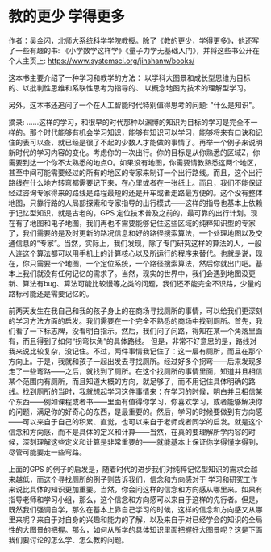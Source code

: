 # 教的更少 学得更多 

作者：吴金闪，北师大系统科学学院教授。除了《教的更少，学得更多》，他还写了一些有趣的书: 《小学数学这样学》《量子力学无基础入门》，并将这些书公开在个人主页上: https://www.systemsci.org/jinshanw/books/

这本书主要介绍了一种学习和教学的方法：
以学科大图景和成长型思维为目标的、以批判性思维和系联性思考为指导的、
以概念地图为技术的理解型学习。

另外，这本书还追问了一个在人工智能时代特别值得思考的问题: "什么是知识"。



摘录:
......这样的学习，和很早的时代那种以渊博的知识为目标的学习是完全不一样的。那个时代能够有机会学习知识，能够有知识可以学习，能够将来有口诀和记住的表可以查，就已经是很了不起的少数人才能做的事情了。再举一个例子来说明新时代的学习内容的变化。考虑你的一次出行。你的目标是从你熟悉的区域Z，你需要到达一个你不太熟悉的地点O。如果没有地图，你需要请教熟悉这两个地区，甚至中间可能需要经过的所有的地区的专家来制订一个出行路线。而且，这个出行路线在什么地方转弯都需要记下来，在心里或者在一张纸上。而且，我们不能保证经过咨询专家得来的路线是路程最短的还是开车或者走路最方便的。这个没有整体地图，只靠行路的人局部探索和专家指导的出行模式——这样的指导也基本上依赖于记忆型知识，就是古老的，GPS 定位技术普及之前的，最可靠的出行计划。现在有了地图和电子地图，我们再也不需要能够记住这些区域的纯粹知识型的专家了，我们需要的是及时更新的路况信息和好的路径搜索算法，一个处理地图以及交通信息的“专家”。当然，实际上，我们发现，除了专门研究这样的算法的人，一般人连这个算法都可以用手机上的计算核心以及所运行的程序来替代。也就是说，现在，你只需要一个地图，一个定位系统，一个路径搜索算法，然后你就出门吧。基本上我们就没有任何记忆的需求了。当然，现实的世界中，我们会遇到地图没更新、算法有bug、算法可能比较慢等之类的问题，我们还不能完全不识路，少量的路标可能还是需要记忆的。

前两天发生在我自己和我的孩子身上的在商场寻找厕所的事情，可以给我们更深刻的学习方法方面的启发。我们需要在一个完全不熟悉的商场中找到厕所。首先，我们看了一下标志牌，没看明白指示。然后，我们问了问路，得知在某一个角落里面有，而且得到了如何“拐弯抹角”的具体路线。
但是，非常不好意思的是，路线对我来说比较复杂，没记住。不过，两件事情我记住了：这一层有厕所，而且在那个方向上。于是，我就和孩子一起出发去寻找厕所。经过好多个拐弯——后来发现多走了一些弯路——之后，就找到了厕所。在这个找厕所的事情里面，知道并且相信某个范围内有厕所，而且知道大概的方向，就足够了，而不用记住具体明确的路线。找到厕所的当时，我就想起学习这件事情来：在学习的时候，明白并且相信某个东西——例如课程或者书——里面有值得你学习，你喜欢学习，或者能够解决你的问题，满足你的好奇心的东西，是最重要的。然后，学习的时候要做到有方向感——可以来自于自己的积累、直觉，也可以来自于老师或者同学的启发。就是这个信念和方向感，而不是具体的定义和计算——当然，在真的要理解所学内容的时候，深刻理解这些定义和计算是非常重要的——就能基本上保证你学得懂学得到，尽管可能要走一些弯路。

上面的GPS 的例子的启发是，随着时代的进步我们对纯粹记忆型知识的需求会越来越低，而这个寻找厕所的例子则告诉我们，信念和方向感对于
学习和研究工作来说比具体的知识更加重要。当然，你会问这样的信念和方向感从哪里来。如果有指导老师和学习小组，那么，这个信念和方向感可以来自于这样的先行者。但是，既然我们强调自学，那么在基本上靠自己学习的时候，这样的信念和方向感又从哪里来呢？来自于对自身的兴趣和能力的了解，以及来自于对已经学会的知识的全局性的大图景的把握。那么，如何从所学的具体知识里面把握好大图景呢？这是下面我们要讨论的怎么学、怎么教的问题。
